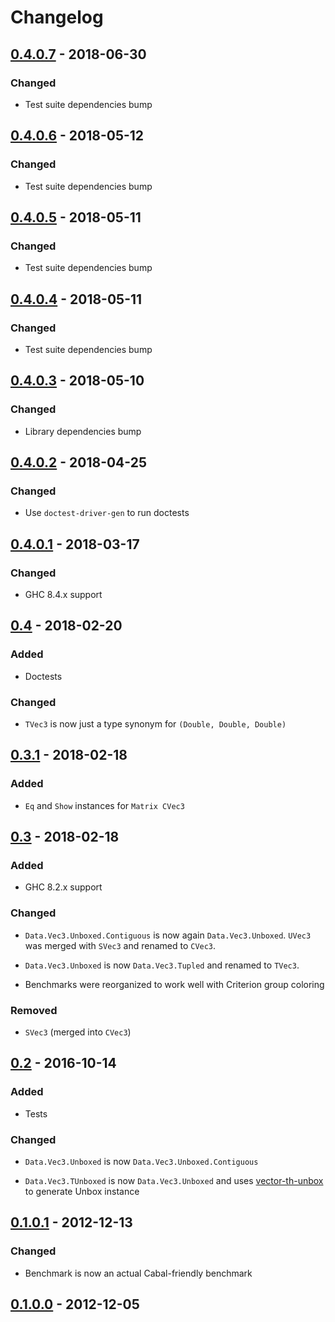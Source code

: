 # Changelog

## [0.4.0.7] - 2018-06-30

### Changed

- Test suite dependencies bump

## [0.4.0.6] - 2018-05-12

### Changed

- Test suite dependencies bump

## [0.4.0.5] - 2018-05-11

### Changed

- Test suite dependencies bump

## [0.4.0.4] - 2018-05-11

### Changed

- Test suite dependencies bump

## [0.4.0.3] - 2018-05-10

### Changed

- Library dependencies bump

## [0.4.0.2] - 2018-04-25

### Changed

- Use `doctest-driver-gen` to run doctests

## [0.4.0.1] - 2018-03-17

### Changed

- GHC 8.4.x support

## [0.4] - 2018-02-20

### Added

- Doctests

### Changed

- `TVec3` is now just a type synonym for `(Double, Double, Double)`

## [0.3.1] - 2018-02-18

### Added

- `Eq` and `Show` instances for `Matrix CVec3`

## [0.3] - 2018-02-18

### Added

- GHC 8.2.x support

### Changed

- `Data.Vec3.Unboxed.Contiguous` is now again `Data.Vec3.Unboxed`.
  `UVec3` was merged with `SVec3` and renamed to `CVec3`.

- `Data.Vec3.Unboxed` is now `Data.Vec3.Tupled` and renamed to
  `TVec3`.

- Benchmarks were reorganized to work well with Criterion group
  coloring

### Removed

- `SVec3` (merged into `CVec3`)

## [0.2] - 2016-10-14

### Added

- Tests

### Changed

- `Data.Vec3.Unboxed` is now `Data.Vec3.Unboxed.Contiguous`

- `Data.Vec3.TUnboxed` is now `Data.Vec3.Unboxed` and uses
  [vector-th-unbox][] to generate Unbox instance

## [0.1.0.1] - 2012-12-13

### Changed

- Benchmark is now an actual Cabal-friendly benchmark

## [0.1.0.0] - 2012-12-05

[0.4.0.7]: https://github.com/dzhus/simple-vec3/compare/0.4.0.6...0.4.0.7
[0.4.0.6]: https://github.com/dzhus/simple-vec3/compare/0.4.0.5...0.4.0.6
[0.4.0.5]: https://github.com/dzhus/simple-vec3/compare/0.4.0.4...0.4.0.5
[0.4.0.4]: https://github.com/dzhus/simple-vec3/compare/0.4.0.3...0.4.0.4
[0.4.0.3]: https://github.com/dzhus/simple-vec3/compare/0.4.0.2...0.4.0.3
[0.4.0.2]: https://github.com/dzhus/simple-vec3/compare/0.4.0.1...0.4.0.2
[0.4.0.1]: https://github.com/dzhus/simple-vec3/compare/0.4...0.4.0.1
[0.4]:     https://github.com/dzhus/simple-vec3/compare/0.3.1...0.4
[0.3.1]:   https://github.com/dzhus/simple-vec3/compare/0.3...0.3.1
[0.3]:     https://github.com/dzhus/simple-vec3/compare/0.2...0.3
[0.2]:     https://github.com/dzhus/simple-vec3/compare/0.1.0.1...0.2
[0.1.0.1]: https://github.com/dzhus/simple-vec3/compare/0.1.0.0...0.1.0.1
[0.1.0.0]: https://github.com/dzhus/simple-vec3/tree/0.1.0.0

[vector-th-unbox]: https://hackage.haskell.org/package/vector-th-unbox
